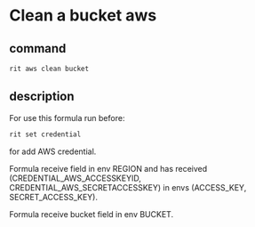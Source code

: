 # Clean a bucket aws

## command

```bash
rit aws clean bucket
```

## description

For use this formula run before:

```bash
rit set credential
```

for add AWS credential.

Formula receive field in env REGION and has received
(CREDENTIAL_AWS_ACCESSKEYID, CREDENTIAL_AWS_SECRETACCESSKEY) in envs
(ACCESS_KEY, SECRET_ACCESS_KEY).

Formula receive bucket field in env BUCKET.
